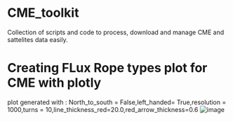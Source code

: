 # CME_toolkit
Collection of scripts and code to process, download and manage CME and sattelites data easily.


# Creating FLux Rope types plot for CME with plotly 

plot generated with :
North_to_south = False,left_handed= True,resolution = 1000,turns = 10,line_thickness_red=20.0,red_arrow_thickness=0.6
![image](https://github.com/lelouedec/CME_toolkit/assets/16105109/00b55a55-db1a-4a41-b487-7e696f39407d)
